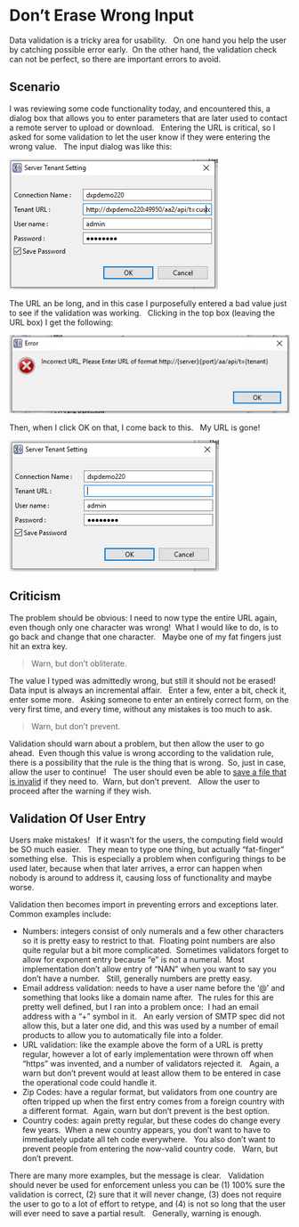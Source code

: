 #  Don’t Erase Wrong Input

Data validation is a tricky area for usability.   On one hand you help the user by catching possible error early.  On the other hand, the validation check can not be perfect, so there are important errors to avoid.

## Scenario

I was reviewing some code functionality today, and encountered this, a dialog box that allows you to enter parameters that are later used to contact a remote server to upload or download.   Entering the URL is critical, so I asked for some validation to let the user know if they were entering the wrong value.   The input dialog was like this:

![](dont-lose-input-img1.png)

The URL an be long, and in this case I purposefully entered a bad value just to see if the validation was working.   Clicking in the top box (leaving the URL box) I get the following:

![](dont-lose-input-img2.png)

Then, when I click OK on that, I come back to this.   My URL is gone!

![](dont-lose-input-img3.png)

## Criticism

The problem should be obvious: I need to now type the entire URL again, even though only one character was wrong!  What I would like to do, is to go back and change that one character.   Maybe one of my fat fingers just hit an extra key.

> Warn, but don’t obliterate.

The value I typed was admittedly wrong, but still it should not be erased!   Data input is always an incremental affair.   Enter a few, enter a bit, check it, enter some more.   Asking someone to enter an entirely correct form, on the very first time, and every time, without any mistakes is too much to ask.

> Warn, but don’t prevent.

Validation should warn about a problem, but then allow the user to go ahead.  Even though this value is wrong according to the validation rule, there is a possibility that the rule is the thing that is wrong.  So, just in case, allow the user to continue!   The user should even be able to [save a file that is invalid](https://agiletribe.purplehillsbooks.com/2019/10/09/let-me-save-incomplete-files/) if they need to.  Warn, but don’t prevent.   Allow the user to proceed after the warning if they wish.

## Validation Of User Entry

Users make mistakes!   If it wasn’t for the users, the computing field would be SO much easier.   They mean to type one thing, but actually “fat-finger” something else.  This is especially a problem when configuring things to be used later, because when that later arrives, a error can happen when nobody is around to address it, causing loss of functionality and maybe worse.

Validation then becomes import in preventing errors and exceptions later.   Common examples include:

*   Numbers: integers consist of only numerals and a few other characters so it is pretty easy to restrict to that.  Floating point numbers are also quite regular but a bit more complicated.  Sometimes validators forget to allow for exponent entry because “e” is not a numeral.  Most implementation don’t allow entry of “NAN” when you want to say you don’t have a number.   Still, generally numbers are pretty easy.
*   Email address validation: needs to have a user name before the ‘@’ and something that looks like a domain name after.  The rules for this are pretty well defined, but I ran into a problem once:  I had an email address with a “+” symbol in it.   An early version of SMTP spec did not allow this, but a later one did, and this was used by a number of email products to allow you to automatically file into a folder.
*   URL validation: like the example above the form of a URL is pretty regular, however a lot of early implementation were thrown off when “https” was invented, and a number of validators rejected it.   Again, a warn but don’t prevent would at least allow them to be entered in case the operational code could handle it.
*   Zip Codes: have a regular format, but validators from one country are often tripped up when the first entry comes from a foreign country with a different format.  Again, warn but don’t prevent is the best option.
*   Country codes: again pretty regular, but these codes do change every few years.  When a new country appears, you don’t want to have to immediately update all teh code everywhere.   You also don’t want to prevent people from entering the now-valid country code.   Warn, but don’t prevent.

There are many more examples, but the message is clear.   Validation should never be used for enforcement unless you can be (1) 100% sure the validation is correct, (2) sure that it will never change, (3) does not require the user to go to a lot of effort to retype, and (4) is not so long that the user will ever need to save a partial result.   Generally, warning is enough.